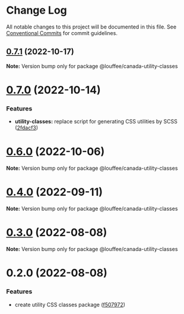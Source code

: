 # Change Log

All notable changes to this project will be documented in this file.
See [Conventional Commits](https://conventionalcommits.org) for commit guidelines.

## [0.7.1](https://github.com/louffee/canada-design-system/compare/v0.7.0...v0.7.1) (2022-10-17)

**Note:** Version bump only for package @louffee/canada-utility-classes

# [0.7.0](https://github.com/louffee/canada-design-system/compare/v0.6.0...v0.7.0) (2022-10-14)

### Features

- **utility-classes:** replace script for generating CSS utilities by SCSS ([2fdacf3](https://github.com/louffee/canada-design-system/commit/2fdacf3d72de240d953467c59bf682afa4869fbe))

# [0.6.0](https://github.com/louffee/canada-design-system/compare/v0.5.0...v0.6.0) (2022-10-06)

**Note:** Version bump only for package @louffee/canada-utility-classes

# [0.4.0](https://github.com/louffee/canada-design-system/compare/v0.3.3...v0.4.0) (2022-09-11)

**Note:** Version bump only for package @louffee/canada-utility-classes

# [0.3.0](https://github.com/louffee/canada-design-system/compare/v0.2.0...v0.3.0) (2022-08-08)

**Note:** Version bump only for package @louffee/canada-utility-classes

# 0.2.0 (2022-08-08)

### Features

- create utility CSS classes package ([f507972](https://github.com/louffee/canada-design-system/commit/f507972aa5c335184c447af180c34ea816551992))
